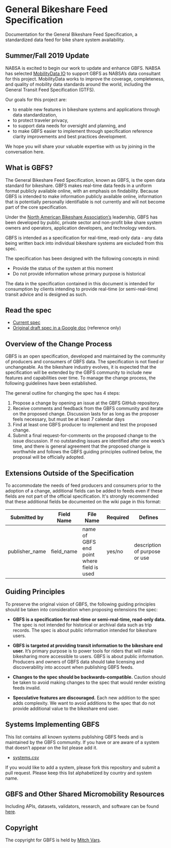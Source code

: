 # General Bikeshare Feed Specification
Documentation for the General Bikeshare Feed Specification, a standardized data feed for bike share system availability.

## Summer/Fall 2019 Update
NABSA is excited to begin our work to update and enhance GBFS. NABSA has selected [MobilityData IO](https://github.com/MobilityData) to support GBFS as NABSA’s data consultant for this project. MobilityData works to improve the coverage, completeness, and quality of mobility data standards around the world, including the General Transit Feed Specification (GTFS).

Our goals for this project are:
   * to enable new features in bikeshare systems and applications through data standardization,
   * to protect traveler privacy,
   * to support data needs for oversight and planning, and
   * to make GBFS easier to implement through specification reference clarity improvements and best practices development.

We hope you will share your valuable expertise with us by joining in the conversation here.

## What is GBFS?
The General Bikeshare Feed Specification, known as GBFS, is the open data standard for bikeshare. GBFS makes real-time data feeds in a uniform format publicly available online, with an emphasis on findability. Because GBFS is intended to make information publicly available online, information that is potentially personally identifiable is not currently and will not become part of the core specification.

Under the [North American Bikeshare Association’s](http://www.nabsa.net) leadership, GBFS has been developed by public, private sector and non-profit bike share system owners and operators, application developers, and technology vendors.

 GBFS is intended as a specification for real-time, read-only data - any data being written back into individual bikeshare systems are excluded from this spec.

The specification has been designed with the following concepts in mind:
*	Provide the status of the system at this moment
*	Do not provide information whose primary purpose is historical

The data in the specification contained in this document is intended for consumption by clients intending to provide real-time (or semi-real-time) transit advice and is designed as such.

## Read the spec

* [Current spec](gbfs.md)
* [Original draft spec in a Google doc](https://docs.google.com/document/d/1BQPZCKpem4-n6lUQDD4Mi8E5hNZ0-lhY62IVtWuyhec/edit#heading=h.ic7i1m4gcev7) (reference only)

## Overview of the Change Process
GBFS is an open specification, developed and maintained by the community of producers and consumers of GBFS data.
The specification is not fixed or unchangeable. As the bikeshare industry evolves, it is expected that the specification will be extended by the GBFS community to include new features and capabilities over time. To manage the change process, the following guidelines have been established.

The general outline for changing the spec has 4 steps:
1.	Propose a change by opening an issue at the GBFS GitHub repository.
2.	Receive comments and feedback from the GBFS community and iterate on the proposed change. Discussion lasts for as long as the proposer  feels necessary, but must be at least 7 calendar days
3.	Find at least one GBFS producer to implement and test the proposed change.
4.	Submit a final request-for-comments on the proposed change to the issue discussion. If no outstanding issues are identified after one week’s time, and there is general agreement that the proposed change is worthwhile and follows the GBFS guiding principles outlined below, the proposal will be officially adopted.


## Extensions Outside of the Specification ##
To accommodate the needs of feed producers and consumers prior to the adoption of a change, additional fields can be added to feeds even if these fields are not part of the official specification. It's strongly recommended that these additional fields be documented on the wiki page in this format:

Submitted by | Field Name  | File Name | Required | Defines
---------- | ------------ | -------- | ------- |-------
publisher_name | field_name |  name of GBFS end point where field is used | yes/no | description of purpose or use

## Guiding Principles
To preserve the original vision of GBFS, the following guiding principles should be taken into consideration when proposing extensions the spec:

* **GBFS is a specification for real-time or semi-real-time, read-only data.**
The spec is not intended for historical or archival data such as trip records.
The spec is about public information intended for bikeshare users.

* **GBFS is targeted at providing transit information to the bikeshare end user.**
 It’s primary purpose is to power tools for riders that will make bikesharing more accessible to users.  GBFS is about public information. Producers and owners of GBFS data should take licensing and discoverability into account when publishing GBFS feeds.

* **Changes to the spec should be backwards-compatible.**
Caution should be taken to avoid making changes to the spec that would render existing feeds invalid.

* **Speculative features are discouraged.**
Each new addition to the spec adds complexity. We want to avoid additions to the spec that do not provide additional value to the bikeshare end user.

## Systems Implementing GBFS
This list contains all known systems publishing GBFS feeds and is maintained by the GBFS community. If you have or are aware of a system that doesn’t appear on the list please add it.

* [systems.csv](systems.csv)

If you would like to add a system, please fork this repository and submit a pull request. Please keep this list alphabetized by country and system name.

## GBFS and Other Shared Micromobility Resources
Including APIs, datasets, validators, research, and software can be found [here](https://github.com/NABSA/micromobility-tools-and-resources).

## Copyright
The copyright for GBFS is held by [Mitch Vars](https://github.com/mplsmitch).
